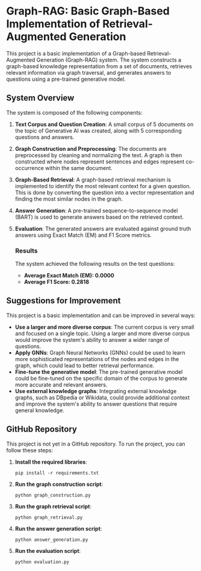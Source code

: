 # Graph-RAG: Basic Graph-Based Implementation of Retrieval-Augmented Generation

This project is a basic implementation of a Graph-based Retrieval-Augmented Generation (Graph-RAG) system. The system constructs a graph-based knowledge representation from a set of documents, retrieves relevant information via graph traversal, and generates answers to questions using a pre-trained generative model.

## System Overview

The system is composed of the following components:

1.  **Text Corpus and Question Creation**: A small corpus of 5 documents on the topic of Generative AI was created, along with 5 corresponding questions and answers.
2.  **Graph Construction and Preprocessing**: The documents are preprocessed by cleaning and normalizing the text. A graph is then constructed where nodes represent sentences and edges represent co-occurrence within the same document.
3.  **Graph-Based Retrieval**: A graph-based retrieval mechanism is implemented to identify the most relevant context for a given question. This is done by converting the question into a vector representation and finding the most similar nodes in the graph.
4.  **Answer Generation**: A pre-trained sequence-to-sequence model (BART) is used to generate answers based on the retrieved context.
5.  **Evaluation**: The generated answers are evaluated against ground truth answers using Exact Match (EM) and F1 Score metrics.

    ### Results

    The system achieved the following results on the test questions:

    *   **Average Exact Match (EM): 0.0000**
    *   **Average F1 Score: 0.2818**

## Suggestions for Improvement

This project is a basic implementation and can be improved in several ways:

*   **Use a larger and more diverse corpus**: The current corpus is very small and focused on a single topic. Using a larger and more diverse corpus would improve the system's ability to answer a wider range of questions.
*   **Apply GNNs**: Graph Neural Networks (GNNs) could be used to learn more sophisticated representations of the nodes and edges in the graph, which could lead to better retrieval performance.
*   **Fine-tune the generative model**: The pre-trained generative model could be fine-tuned on the specific domain of the corpus to generate more accurate and relevant answers.
*   **Use external knowledge graphs**: Integrating external knowledge graphs, such as DBpedia or Wikidata, could provide additional context and improve the system's ability to answer questions that require general knowledge.

## GitHub Repository

This project is not yet in a GitHub repository. To run the project, you can follow these steps:

1.  **Install the required libraries**:

    ```
    pip install -r requirements.txt
    ```

2.  **Run the graph construction script**:

    ```
    python graph_construction.py
    ```

3.  **Run the graph retrieval script**:

    ```
    python graph_retrieval.py
    ```

4.  **Run the answer generation script**:

    ```
    python answer_generation.py
    ```

5.  **Run the evaluation script**:

    ```
    python evaluation.py
    ```
